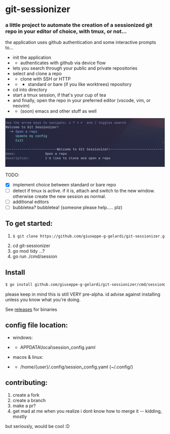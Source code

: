 # git-sessionizer

### a little project to automate the creation of a sessionized git repo in your editor of choice, with tmux, or not...

the application uses github authentication and some interactive prompts to...

- init the application
- - authenticates with github via device flow
- lets you search through your public and private repositories
- select and clone a repo
- - clone with SSH or HTTP
- - - standard or bare (if you like worktrees) repository
- cd into directory
- start a tmux session, if that's your cup of tea
- and finally, open the repo in your preferred editor (vscode, vim, or neovim)
- - (soon) emacs and other stuff as well

![](./.github/screenshot.png)

TODO:

- [x] implement choice between standard or bare repo
- [ ] detect if tmux is active. if it is, attach and switch to the new window. otherwise create the new session as normal.
- [ ] additional editors
- [ ] bubbletea? bubbletea! (someone please help..... plz)

## To get started:

1. ```sh
   $ git clone https://github.com/giuseppe-g-gelardi/git-sessionizer.git
   ```
3. cd git-sessionizer
4. go mod tidy ...?
5. go run ./cmd/session

## Install

```sh
$ go install github.com/giuseppe-g-gelardi/git-sessionizer/cmd/session@latest
```

please keep in mind this is still VERY pre-alpha. id advise against installing unless you know what you're doing.

See [releases](https://github.com/giuseppe-g-gelardi/git-sessionizer/releases) for binaries

## config file location:

- windows:
- - APPDATA\local\session_config.yaml

- macos & linux:
- - /home/{user}/.config/session_config.yaml (~/.config/)

## contributing:

1. create a fork
2. create a branch
3. make a pr?
4. get mad at me when you realize i dont know how to merge it -- kidding, mostly

but seriously, would be cool :D
